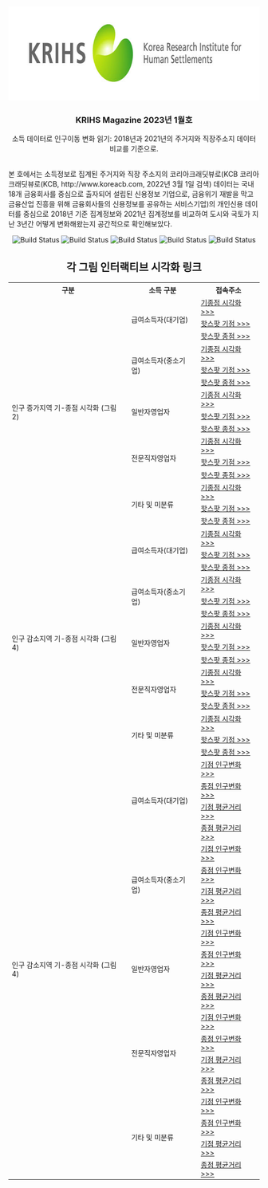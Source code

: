 <!-- KRIHS Magazine Information -->
<br />
<div align="center">
  <a href="https://github.com/ycanns/Graphs/docs/2023/January/">
    <img src="KRIHS_icon/ci_14.jpg" alt="ci_14" width="755" height="189">
  </a>
  
<h3 align="center">KRIHS Magazine 2023년 1월호</h3>

  <p align="center">
    소득 데이터로 인구이동 변화 읽기: 2018년과 2021년의 주거지와 직장주소지 데이터 비교를 기준으로.
    <br /><br /></p><p align="left">
    본 호에서는 소득정보로 집계된 주거지와 직장 주소지의 코리아크래딧뷰로(KCB 코리아크래딧뷰로(KCB, http://www.koreacb.com, 2022년 3월 1일 검색) 데이터는 국내 18개 금융회사를 중심으로 출자되어 설립된 신용정보 기업으로, 금융위기 재발을 막고 금융산업 진흥을 위해 금융회사들의 신용정보를 공유하는 서비스기업)의 개인신용 데이터를 중심으로 2018년 기준 집계정보와 2021년 집계정보를 비교하여 도시와 국토가 지난 3년간 어떻게 변화해왔는지 공간적으로 확인해보았다.<br /></p><p align="center">
    
    
![Build Status](https://img.shields.io/badge/python-python?color=9cf&logo=python)
![Build Status](https://img.shields.io/badge/R-R?color=lightblue&logo=R)
![Build Status](https://img.shields.io/badge/Mapbox-Mapbox?color=black&logo=Mapbox)
![Build Status](https://img.shields.io/badge/leaflet-leaflet?color=green&logo=leaflet)
![Build Status](https://img.shields.io/badge/Jupyter-Jupyter?color=white&logo=Jupyter)
    <br> 
  <h2>각 그림 인터랙티브 시각화 링크</h2>

<table style="width:100%">
  <tr>
    <th>구분</th>
    <th>소득 구분</th>
    <th>접속주소</th>
  </tr>

  <tr>
    <td rowspan="15">인구 증가지역 기-종점 시각화 (그림 2)</td>
    <td rowspan="3">급여소득자(대기업)</td>
    <td><a href="https://ycanns.github.io/Graphs/BigCom_OD_1821_new.html"> 기종점 시각화 >>> </a></td>
      <tr><td><a href="https://ycanns.github.io/Graphs/BigCom_HM_1821_Onew.html"> 핫스팟 기점 >>> </a></td></tr>
      <tr><td><a href="https://ycanns.github.io/Graphs/BigCom_HM_1821_Dnew.html"> 핫스팟 종점 >>> </a></td></tr>
    <tr>
    <td rowspan="3">급여소득자(중소기업)</td>
    <td><a href="https://ycanns.github.io/Graphs/StartUp_OD_1821_new.html"> 기종점 시각화 >>> </a></td>
      <tr><td><a href="https://ycanns.github.io/Graphs/StartUP_HM_1821_Onew.html"> 핫스팟 기점 >>> </a></td></tr>
      <tr><td><a href="https://ycanns.github.io/Graphs/StartUP_HM_1821_Dnew.html"> 핫스팟 종점 >>> </a></td></tr>
	<tr>
    <td rowspan="3">일반자영업자</td>
    <td><a href="https://ycanns.github.io/Graphs/SelfEmply_1821_new.html"> 기종점 시각화 >>> </a></td>
      <tr><td><a href="https://ycanns.github.io/Graphs/SelfEmply_HM_1821_Onew.html"> 핫스팟 기점 >>> </a></td></tr>
      <tr><td><a href="https://ycanns.github.io/Graphs/SelfEmply_HM_1821_Dnew.html"> 핫스팟 종점 >>> </a></td></tr>
	<tr>
    <td rowspan="3">전문직자영업자</td>
    <td><a href="https://ycanns.github.io/Graphs/FreeLncr_1821_new.html"> 기종점 시각화 >>> </a></td>
      <tr><td><a href="https://ycanns.github.io/Graphs/FreeLncr_HM_1821_Onew.html"> 핫스팟 기점 >>> </a></td></tr>
      <tr><td><a href="https://ycanns.github.io/Graphs/FreeLncr_HM_1821_Dnew.html"> 핫스팟 종점 >>> </a></td></tr>
	<tr>
    <td rowspan="3">기타 및 미분류</td>
    <td><a href="https://ycanns.github.io/Graphs/ETC_1821_new.html"> 기종점 시각화 >>> </a></td>
      <tr><td><a href="https://ycanns.github.io/Graphs/ETC_HM_1821_Onew.html"> 핫스팟 기점 >>> </a></td></tr>
      <tr><td><a href="https://ycanns.github.io/Graphs/ETC_HM_1821_Dnew.html"> 핫스팟 종점 >>> </a></td></tr>
	<tr>
  </tr>
  
  <tr>
    <td rowspan="15">인구 감소지역 기-종점 시각화 (그림 4)</td>
    <td rowspan="3">급여소득자(대기업)</td>
    <td><a href="https://ycanns.github.io/Graphs/BigCom_OD_1821_loss.html"> 기종점 시각화 >>> </a></td>
      <tr><td><a href="https://ycanns.github.io/Graphs/BigCom_HM_1821_Oloss.html"> 핫스팟 기점 >>> </a></td></tr>
      <tr><td><a href="https://ycanns.github.io/Graphs/BigCom_HM_1821_Dloss.html"> 핫스팟 종점 >>> </a></td></tr>
    <tr>
    <td rowspan="3">급여소득자(중소기업)</td>
    <td><a href="https://ycanns.github.io/Graphs/StartUp_OD_1821_loss.html"> 기종점 시각화 >>> </a></td>
      <tr><td><a href="https://ycanns.github.io/Graphs/StartUP_HM_1821_Oloss.html"> 핫스팟 기점 >>> </a></td></tr>
      <tr><td><a href="https://ycanns.github.io/Graphs/StartUP_HM_1821_Dloss.html"> 핫스팟 종점 >>> </a></td></tr>
  <tr>
    <td rowspan="3">일반자영업자</td>
    <td><a href="https://ycanns.github.io/Graphs/SelfEmply_1821_loss.html"> 기종점 시각화 >>> </a></td>
      <tr><td><a href="https://ycanns.github.io/Graphs/SelfEmply_HM_1821_Oloss.html"> 핫스팟 기점 >>> </a></td></tr>
      <tr><td><a href="https://ycanns.github.io/Graphs/SelfEmply_HM_1821_Dloss.html"> 핫스팟 종점 >>> </a></td></tr>
  <tr>
    <td rowspan="3">전문직자영업자</td>
    <td><a href="https://ycanns.github.io/Graphs/FreeLncr_1821_loss.html"> 기종점 시각화 >>> </a></td>
      <tr><td><a href="https://ycanns.github.io/Graphs/FreeLncr_HM_1821_Oloss.html"> 핫스팟 기점 >>> </a></td></tr>
      <tr><td><a href="https://ycanns.github.io/Graphs/FreeLncr_HM_1821_Dloss.html"> 핫스팟 종점 >>> </a></td></tr>
  <tr>
    <td rowspan="3">기타 및 미분류</td>
    <td><a href="https://ycanns.github.io/Graphs/ETC_1821_loss.html"> 기종점 시각화 >>> </a></td>
      <tr><td><a href="https://ycanns.github.io/Graphs/ETC_HM_1821_Oloss.html"> 핫스팟 기점 >>> </a></td></tr>
      <tr><td><a href="https://ycanns.github.io/Graphs/ETC_HM_1821_Dloss.html"> 핫스팟 종점 >>> </a></td></tr>
  <tr>
  </tr>
  
  <tr>
    <td rowspan="20">인구 감소지역 기-종점 시각화 (그림 4)</td>
    <td rowspan="4">급여소득자(대기업)</td>
    <td><a href="https://ycanns.github.io/Graphs/JOB_BigCom_Origin.html"> 기점 인구변화 >>> </a></td>
    <tr><td><a href="https://ycanns.github.io/Graphs/JOB_BigCom_Destin.html"> 종점 인구변화 >>> </a></td></tr>
    <tr><td><a href="https://ycanns.github.io/Graphs/Dist_BigCom_Origin.html"> 기점 평균거리 >>> </a></td></tr>
    <tr><td><a href="https://ycanns.github.io/Graphs/Dist_BigCom_Destin.html"> 종점 평균거리 >>> </a></td></tr>
  <tr>
    <td rowspan="4">급여소득자(중소기업)</td>
    <td><a href="https://ycanns.github.io/Graphs/JOB_StartUp_Origin.html"> 기점 인구변화 >>> </a></td>
    <tr><td><a href="https://ycanns.github.io/Graphs/JOB_StartUp_Destin.html"> 종점 인구변화 >>> </a></td></tr>
    <tr><td><a href="https://ycanns.github.io/Graphs/Dist_StartUp_Origin.html"> 기점 평균거리 >>> </a></td></tr>
    <tr><td><a href="https://ycanns.github.io/Graphs/Dist_StartUp_Destin.html"> 종점 평균거리 >>> </a></td></tr>
  <tr>
    <td rowspan="4">일반자영업자</td>
    <td><a href="https://ycanns.github.io/Graphs/JOB_SelfEmply_Origin.html"> 기점 인구변화 >>> </a></td>
    <tr><td><a href="https://ycanns.github.io/Graphs/JOB_SelfEmply_Destin.html"> 종점 인구변화 >>> </a></td></tr>
    <tr><td><a href="https://ycanns.github.io/Graphs/Dist_SelfEmply_Origin.html"> 기점 평균거리 >>> </a></td></tr>
    <tr><td><a href="https://ycanns.github.io/Graphs/Dist_SelfEmply_Destin.html"> 종점 평균거리 >>> </a></td></tr>
  <tr>
    <td rowspan="4">전문직자영업자</td>
    <td><a href="https://ycanns.github.io/Graphs/JOB_FreeLancer_Origin.html"> 기점 인구변화 >>> </a></td>
    <tr><td><a href="https://ycanns.github.io/Graphs/JOB_FreeLancer_Destin.html"> 종점 인구변화 >>> </a></td></tr>
    <tr><td><a href="https://ycanns.github.io/Graphs/Dist_FreeLancer_Origin.html"> 기점 평균거리 >>> </a></td></tr>
    <tr><td><a href="https://ycanns.github.io/Graphs/Dist_FreeLancer_Destin.html"> 종점 평균거리 >>> </a></td></tr>
  <tr>
    <td rowspan="4">기타 및 미분류</td>
    <td><a href="https://ycanns.github.io/Graphs/JOB_ETC_Origin.html"> 기점 인구변화 >>> </a></td>
    <tr><td><a href="https://ycanns.github.io/Graphs/JOB_ETC_Destin.html"> 종점 인구변화 >>> </a></td></tr>
    <tr><td><a href="https://ycanns.github.io/Graphs/Dist_ETC_Origin.html"> 기점 평균거리 >>> </a></td></tr>
    <tr><td><a href="https://ycanns.github.io/Graphs/Dist_ETC_Destin.html"> 종점 평균거리 >>> </a></td></tr>
  <tr>
  </tr>
  
</table>


  </p>
</div>

